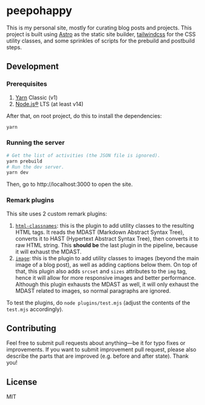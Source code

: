 # peepohappy

This is my personal site, mostly for curating blog posts and projects. This project is built using [Astro](https://astro.build) as the static site builder, [tailwindcss](https://tailwindcss.com) for the CSS utility classes, and some sprinkles of scripts for the prebuild and postbuild steps.

## Development

### Prerequisites

1. [Yarn](https://yarnpkg.com/) Classic (v1)
2. [Node.js®](https://nodejs.org/) LTS (at least v14)

After that, on root project, do this to install the dependencies:

```bash
yarn
```

### Running the server

```bash
# Get the list of activities (the JSON file is ignored).
yarn prebuild
# Run the dev server.
yarn dev
```

Then, go to http://localhost:3000 to open the site.

### Remark plugins

This site uses 2 custom remark plugins:

1. [`html-classnames`](plugins/html-classnames): this is the plugin to add utility classes to the resulting HTML tags. It reads the MDAST (Markdown Abstract Syntax Tree), converts it to HAST (Hypertext Abstract Syntax Tree), then converts it to raw HTML string. This **should be** the last plugin in the pipeline, because it will exhaust the MDAST.
2. [`image`](plugins/image): this is the plugin to add utility classes to images (beyond the main image of a blog post), as well as adding captions below them. On top of that, this plugin also adds `srcset` and `sizes` attributes to the `img` tag, hence it will allow for more responsive images and better performance. Although this plugin exhausts the MDAST as well, it will only exhaust the MDAST related to images, so normal paragraphs are ignored.

To test the plugins, do `node plugins/test.mjs` (adjust the contents of the `test.mjs` accordingly).

## Contributing

Feel free to submit pull requests about anything—be it for typo fixes or improvements. If you want to submit improvement pull request, please also describe the parts that are improved (e.g. before and after state). Thank you!

## License

MIT
